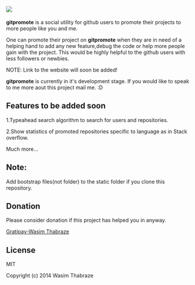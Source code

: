 

<a href="#"><img src="http://gitpromote.appspot.com/images/logo.jpg"></a>
====================================================================
<b>gitpromote</b> is a social utility for github users to promote their projects to more people like you and me.

One can promote their project on <b>gitpromote</b> when they are in need of a helping hand to add any new feature,debug the code or help more people gain with the project. This would be highly helpful to the github users with less followers or newbies.

NOTE: Link to the website will soon be added!

<b>gitpromote</b> is currently in it's development stage. If you would like to speak to me more aout this project mail me. :D

Features to be added soon
--------------------------
1.Typeahead search algorithm to search for users and repositories.

2.Show statistics of promoted repositories specific to language as in Stack overflow.

Much more...


Note:
-----
Add bootstrap files(not folder) to the static folder if you clone this repository.

Donation
------------

Please consider donation if this project has helped you in anyway.

<a href="https://gratipay.com/waseem18">Gratipay-Wasim Thabraze</a>


License
----------
MIT



Copyright (c) 2014 Wasim Thabraze
